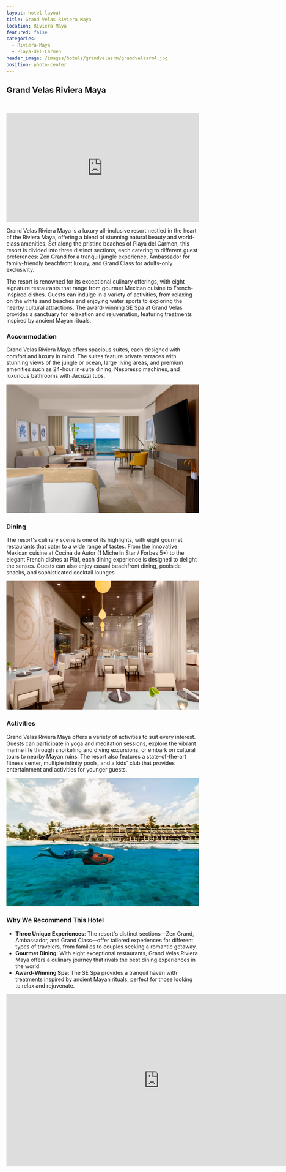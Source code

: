 ```yaml
---
layout: hotel-layout
title: Grand Velas Riviera Maya
location: Riviera Maya
featured: false
categories:
  - Riviera-Maya
  - Playa-del-Carmen
header_image: /images/hotels/grandvelasrm/grandvelasrm4.jpg
position: photo-center
---
```


## Grand Velas Riviera Maya

&nbsp;

<style>.embed-container { position: relative; padding-bottom: 56.25%; height: 0; overflow: hidden; max-width: 100%; } .embed-container iframe, .embed-container object, .embed-container embed { position: absolute; top: 0; left: 0; width: 100%; height: 100%; }</style><div class='embed-container'><iframe src='https://www.youtube.com/embed/7GyG2K5NVrA' frameborder='0' allowfullscreen></iframe></div>

Grand Velas Riviera Maya is a luxury all-inclusive resort nestled in the heart of the Riviera Maya, offering a blend of stunning natural beauty and world-class amenities. Set along the pristine beaches of Playa del Carmen, this resort is divided into three distinct sections, each catering to different guest preferences: Zen Grand for a tranquil jungle experience, Ambassador for family-friendly beachfront luxury, and Grand Class for adults-only exclusivity.

The resort is renowned for its exceptional culinary offerings, with eight signature restaurants that range from gourmet Mexican cuisine to French-inspired dishes. Guests can indulge in a variety of activities, from relaxing on the white sand beaches and enjoying water sports to exploring the nearby cultural attractions. The award-winning SE Spa at Grand Velas provides a sanctuary for relaxation and rejuvenation, featuring treatments inspired by ancient Mayan rituals.

### Accommodation

Grand Velas Riviera Maya offers spacious suites, each designed with comfort and luxury in mind. The suites feature private terraces with stunning views of the jungle or ocean, large living areas, and premium amenities such as 24-hour in-suite dining, Nespresso machines, and luxurious bathrooms with Jacuzzi tubs.

![](/images/hotels/grandvelasrm/grandvelasrm5.jpg)

### Dining

The resort's culinary scene is one of its highlights, with eight gourmet restaurants that cater to a wide range of tastes. From the innovative Mexican cuisine at Cocina de Autor (1 Michelin Star / Forbes 5*) to the elegant French dishes at Piaf, each dining experience is designed to delight the senses. Guests can also enjoy casual beachfront dining, poolside snacks, and sophisticated cocktail lounges.

![](/images/hotels/grandvelasrm/grandvelasrm7.jpg)

### Activities

Grand Velas Riviera Maya offers a variety of activities to suit every interest. Guests can participate in yoga and meditation sessions, explore the vibrant marine life through snorkeling and diving excursions, or embark on cultural tours to nearby Mayan ruins. The resort also features a state-of-the-art fitness center, multiple infinity pools, and a kids' club that provides entertainment and activities for younger guests.

![](/images/hotels/grandvelasrm/grandvelasrm6.jpg)

### Why We Recommend This Hotel

- **Three Unique Experiences**: The resort's distinct sections—Zen Grand, Ambassador, and Grand Class—offer tailored experiences for different types of travelers, from families to couples seeking a romantic getaway.
- **Gourmet Dining**: With eight exceptional restaurants, Grand Velas Riviera Maya offers a culinary journey that rivals the best dining experiences in the world.
- **Award-Winning Spa**: The SE Spa provides a tranquil haven with treatments inspired by ancient Mayan rituals, perfect for those looking to relax and rejuvenate.

<iframe src="https://www.google.com/maps/embed?pb=!1m18!1m12!1m3!1d7465.487841430325!2d-87.03613493468691!3d20.67999477321498!2m3!1f0!2f0!3f0!3m2!1i1024!2i768!4f13.1!3m3!1m2!1s0x8f4e5d781aae6d93%3A0xd9906e1324d837f9!2sGrand%20Velas%20Riviera%20Maya!5e0!3m2!1ses!2ses!4v1724871489810!5m2!1ses!2ses" width="800" height="450" style="border:0;" allowfullscreen="" loading="lazy" referrerpolicy="no-referrer-when-downgrade"></iframe>